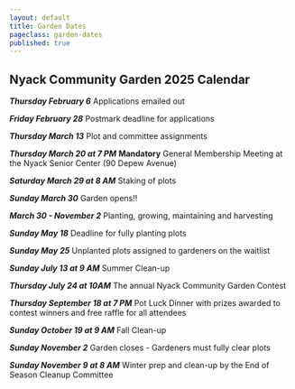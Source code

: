 ```yaml
---
layout: default
title: Garden Dates
pageclass: garden-dates
published: true
---
```


## Nyack Community Garden 2025 Calendar

***Thursday February 6*** Applications emailed out

***Friday February 28*** Postmark deadline for applications

***Thursday March 13*** Plot and committee assignments

***Thursday March 20 at 7 PM*** **Mandatory** General Membership Meeting at the Nyack Senior Center (90 Depew Avenue)

***Saturday March 29 at 8 AM*** Staking of plots

***Sunday March 30*** Garden opens!!

***March 30 - November 2*** Planting, growing, maintaining and harvesting

***Sunday May 18*** Deadline for fully planting plots

***Sunday May 25*** Unplanted plots assigned to gardeners on the waitlist

***Sunday July 13 at 9 AM*** Summer Clean-up

***Thursday July 24 at 10AM*** The annual Nyack Community Garden Contest

***Thursday September 18 at 7 PM*** Pot Luck Dinner with prizes awarded to contest winners and free raffle for all attendees

***Sunday October 19 at 9 AM*** Fall Clean-up

***Sunday November 2*** Garden closes - Gardeners must fully clear plots

***Sunday November 9 at 8 AM*** Winter prep and clean-up by the End of Season Cleanup Committee

<!--
***January 30*** Applications emailed out
***February 22*** Postmark deadline for applications 
***March 24*** at 7 PM General Membership Meeting
***April 2*** at 8 AM Staking of plots
***April 3*** Garden opens
***April 3 - Nov. 7*** Planting, growing, maintaining and harvesting garden; participating in Garden Contest; performing committee tasks; having fun at the garden
***May 21*** Seedling sale to benefit the [Nyack Homeless Project](https://www.nyackhp.org/)
***May 31*** Deadline for planting plots
***After May 31*** Unplanted plots assigned to gardeners on the waitlist
***July 27*** Garden Contest
***October 27*** - Potluck Dinner, Thursday, October 27 7 PM, at the Nyack Senior Center (90 Depew Ave.)
***November 13*** Garden closes; all items removed and plots restored to state they were in on April 3rd
***November 20*** at 8 AM Winter prep and clean-up
-->
